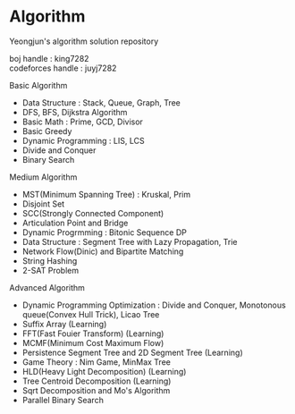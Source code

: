 # Algorithm
Yeongjun's algorithm solution repository   

boj handle : king7282   
codeforces handle : juyj7282   
   
Basic Algorithm   
 - Data Structure : Stack, Queue, Graph, Tree   
 - DFS, BFS, Dijkstra Algorithm   
 - Basic Math : Prime, GCD, Divisor
 - Basic Greedy   
 - Dynamic Programming : LIS, LCS   
 - Divide and Conquer
 - Binary Search
 
Medium Algorithm   
 - MST(Minimum Spanning Tree) : Kruskal, Prim   
 - Disjoint Set   
 - SCC(Strongly Connected Component)   
 - Articulation Point and Bridge   
 - Dynamic Progrmming : Bitonic Sequence DP
 - Data Structure : Segment Tree with Lazy Propagation, Trie   
 - Network Flow(Dinic) and Bipartite Matching   
 - String Hashing   
 - 2-SAT Problem
 
Advanced Algorithm
 - Dynamic Programming Optimization : Divide and Conquer, Monotonous queue(Convex Hull Trick), Licao Tree
 - Suffix Array (Learning)
 - FFT(Fast Fouier Transform) (Learning)
 - MCMF(Minimum Cost Maximum Flow)
 - Persistence Segment Tree and 2D Segment Tree (Learning)
 - Game Theory : Nim Game, MinMax Tree
 - HLD(Heavy Light Decomposition) (Learning)
 - Tree Centroid Decomposition (Learning)
 - Sqrt Decomposition and Mo's Algorithm
 - Parallel Binary Search
